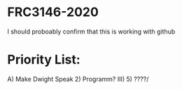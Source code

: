 # FRC3146-2020
I should proboably confirm that this is working with github

# Priority List:
A) Make Dwight Speak
2) Programm?
III) 
5) ????/ 